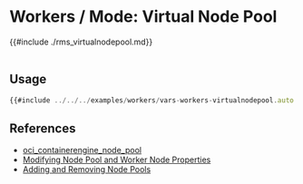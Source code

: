 # Workers / Mode: Virtual Node Pool

<table>
{{#include ./rms_virtualnodepool.md}}
</table>

## Usage

```javascript
{{#include ../../../examples/workers/vars-workers-virtualnodepool.auto.tfvars:4:}}
```

## References
* [oci_containerengine_node_pool](https://registry.terraform.io/providers/oracle/oci/latest/docs/resources/containerengine_node_pool)
* [Modifying Node Pool and Worker Node Properties](https://docs.oracle.com/en-us/iaas/Content/ContEng/Tasks/contengmodifyingnodepool.htm)
* [Adding and Removing Node Pools](https://docs.oracle.com/en-us/iaas/Content/ContEng/Tasks/contengscalingclusters.htm)
